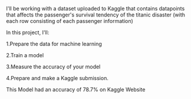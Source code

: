 I'll be working with a dataset uploaded to Kaggle that contains datapoints that affects the passenger's survival tendency of the titanic disaster  (with each row consisting of each passenger information)

In this project, I'll:

1.Prepare the data for machine learning

2.Train a model

3.Measure the accuracy of your model

4.Prepare and make a Kaggle submission.

This Model had an accuracy of 78.7% on Kaggle Website
